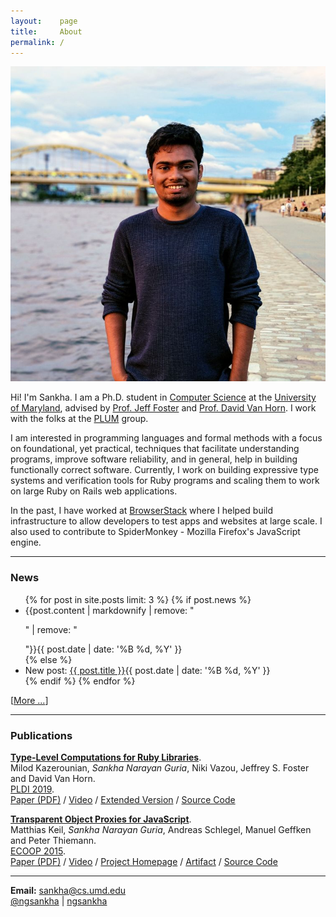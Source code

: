 ```yaml
---
layout:    page
title:     About
permalink: /
---
```


<img src="images/pp.jpeg" class="pp">

Hi! I'm Sankha. I am a Ph.D. student in [Computer Science](https://cs.umd.edu) at the [University of Maryland](https://umd.edu), advised by [Prof. Jeff Foster](http://www.cs.tufts.edu/~jfoster/) and [Prof. David Van Horn](http://www.cs.umd.edu/~dvanhorn/). I work with the folks at the [PLUM](http://www.cs.umd.edu/projects/PL/) group.

I am interested in programming languages and formal methods with a focus on foundational, yet practical, techniques that facilitate understanding programs, improve software reliability, and in general, help in building functionally correct software. Currently, I work on building expressive type systems and verification tools for Ruby programs and scaling them to work on large Ruby on Rails web applications.

In the past, I have worked at [BrowserStack](https://www.browserstack.com) where I helped build infrastructure to allow developers to test apps and websites at large scale. I also used to contribute to SpiderMonkey - Mozilla Firefox's JavaScript engine.

---
### News

<ul class="posts">
{% for post in site.posts limit: 3 %}
{% if post.news %}
<li>{{post.content | markdownify | remove: "<p>" | remove: "</p>"}}<span>{{ post.date | date: '%B %d, %Y' }}</span></li>
{% else %}
<li>New post: <a href="{{ post.url | prepend: site.baseurl }}">{{ post.title }}</a><span>{{ post.date | date: '%B %d, %Y' }}</span></li>
{% endif %}
{% endfor %}
</ul>

[[More ...](/blog/)]

---
### Publications

[**Type-Level Computations for Ruby Libraries**](https://dl.acm.org/citation.cfm?id=3314630).<br>
Milod Kazerounian, _Sankha Narayan Guria_, Niki Vazou, Jeffrey S. Foster and David Van Horn.<br>
[PLDI 2019](https://pldi19.sigplan.org/).<br>
<span class="pubs-subtext">[Paper (PDF)](/static/comptypes-pldi19.pdf) / [Video](https://www.youtube.com/watch?v=cmK7TzvhEds) / [Extended Version](https://arxiv.org/abs/1904.03521) / [Source Code](https://github.com/tupl-tufts/rdl)</span>

[**Transparent Object Proxies for JavaScript**](http://dx.doi.org/10.4230/LIPIcs.ECOOP.2015.149).<br>
Matthias Keil, _Sankha Narayan Guria_, Andreas Schlegel, Manuel Geffken and Peter Thiemann.<br>
[ECOOP 2015](https://2015.ecoop.org/).<br>
<span class="pubs-subtext">[Paper (PDF)](/static/tproxy-ecoop15.pdf) / [Video](https://www.youtube.com/watch?v=TOjKhi_VZBQ) / [Project Homepage](http://proglang.informatik.uni-freiburg.de/proxy/) / [Artifact](http://dx.doi.org/10.4230/DARTS.1.1.2) / [Source Code](https://github.com/ngsankha/js-tproxy)</span>

---

<i class="about-icon fa fa-envelope"></i> **Email:** [sankha@cs.umd.edu](mailto:sankha@cs.umd.edu)<br>
<i class="about-icon fa fa-twitter"></i> [@ngsankha](https://twitter.com/ngsankha) | <i class="about-icon fa fa-github"></i> [ngsankha](https://github.com/ngsankha)<br>
